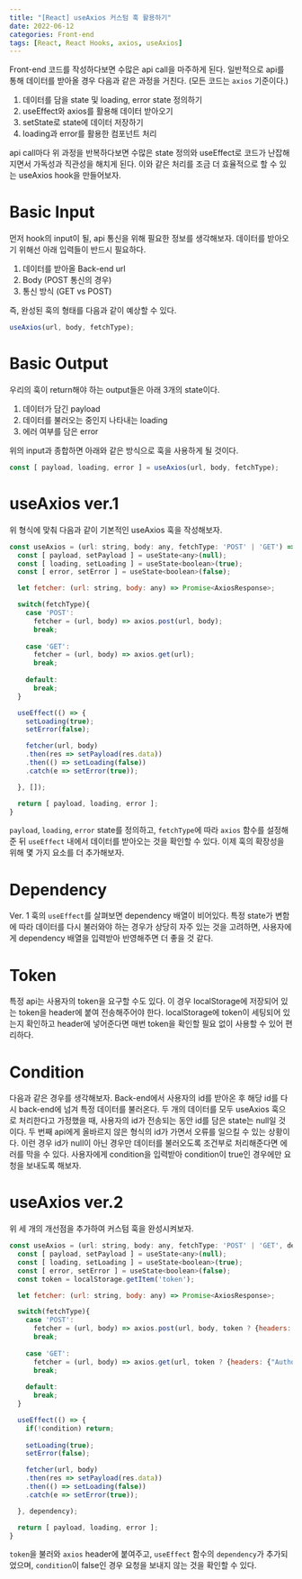 ```yaml
---
title: "[React] useAxios 커스텀 훅 활용하기"
date: 2022-06-12
categories: Front-end
tags: [React, React Hooks, axios, useAxios]
---
```


Front-end 코드를 작성하다보면 수많은 api call을 마주하게 된다. 일반적으로 api를 통해 데이터를 받아올 경우 다음과 같은 과정을 거친다. (모든 코드는 `axios` 기준이다.)

1. 데이터를 담을 state 및 loading, error state 정의하기
2. useEffect와 axios를 활용해 데이터 받아오기
3. setState로 state에 데이터 저장하기
4. loading과 error를 활용한 컴포넌트 처리

api call마다 위 과정을 반복하다보면 수많은 state 정의와 useEffect로 코드가 난잡해지면서 가독성과 직관성을 해치게 된다. 이와 같은 처리를 조금 더 효율적으로 할 수 있는 useAxios hook을 만들어보자.

# Basic Input

먼저 hook의 input이 될, api 통신을 위해 필요한 정보를 생각해보자. 데이터를 받아오기 위해선 아래 입력들이 반드시 필요하다.

1. 데이터를 받아올 Back-end url
2. Body (POST 통신의 경우)
3. 통신 방식 (GET vs POST)

즉, 완성된 훅의 형태를 다음과 같이 예상할 수 있다.
```javascript
useAxios(url, body, fetchType);
```

# Basic Output

우리의 훅이 return해야 하는 output들은 아래 3개의 state이다.

1. 데이터가 담긴 payload
2. 데이터를 불러오는 중인지 나타내는 loading
3. 에러 여부를 담은 error

위의 input과 종합하면 아래와 같은 방식으로 훅을 사용하게 될 것이다.
```javascript
const [ payload, loading, error ] = useAxios(url, body, fetchType);
```

# useAxios ver.1

위 형식에 맞춰 다음과 같이 기본적인 useAxios 훅을 작성해보자.
```javascript
const useAxios = (url: string, body: any, fetchType: 'POST' | 'GET') => {
  const [ payload, setPayload ] = useState<any>(null);
  const [ loading, setLoading ] = useState<boolean>(true);
  const [ error, setError ] = useState<boolean>(false);

  let fetcher: (url: string, body: any) => Promise<AxiosResponse>;

  switch(fetchType){
    case 'POST':
      fetcher = (url, body) => axios.post(url, body);
      break;
    
    case 'GET':
      fetcher = (url, body) => axios.get(url);
      break;
    
    default:
      break;
  }

  useEffect(() => {    
    setLoading(true);
    setError(false);

    fetcher(url, body)
    .then(res => setPayload(res.data))
    .then(() => setLoading(false))
    .catch(e => setError(true));

  }, []);

  return [ payload, loading, error ];
}
```
`payload`, `loading`, `error` state를 정의하고, `fetchType`에 따라 `axios` 함수를 설정해준 뒤 `useEffect` 내에서 데이터를 받아오는 것을 확인할 수 있다. 이제 훅의 확장성을 위해 몇 가지 요소를 더 추가해보자.

# Dependency
Ver. 1 훅의 `useEffect`를 살펴보면 dependency 배열이 비어있다. 특정 state가 변함에 따라 데이터를 다시 불러와야 하는 경우가 상당히 자주 있는 것을 고려하면, 사용자에게 dependency 배열을 입력받아 반영해주면 더 좋을 것 같다.

# Token
특정 api는 사용자의 token을 요구할 수도 있다. 이 경우 localStorage에 저장되어 있는 token을 header에 붙여 전송해주어야 한다. localStorage에 token이 세팅되어 있는지 확인하고 header에 넣어준다면 매번 token을 확인할 필요 없이 사용할 수 있어 편리하다.

# Condition
다음과 같은 경우를 생각해보자. Back-end에서 사용자의 id를 받아온 후 해당 id를 다시 back-end에 넘겨 특정 데이터를 불러온다. 두 개의 데이터를 모두 useAxios 훅으로 처리한다고 가정했을 때, 사용자의 id가 전송되는 동안 id를 담은 state는 null일 것이다. 두 번째 api에게 올바르지 않은 형식의 id가 가면서 오류를 일으킬 수 있는 상황이다. 이런 경우 id가 null이 아닌 경우만 데이터를 불러오도록 조건부로 처리해준다면 에러를 막을 수 있다. 사용자에게 condition을 입력받아 condition이 true인 경우에만 요청을 보내도록 해보자.

# useAxios ver.2

위 세 개의 개선점을 추가하여 커스텀 훅을 완성시켜보자.

```javascript
const useAxios = (url: string, body: any, fetchType: 'POST' | 'GET', dependency: any[] = [], condition: boolean = true) => {
  const [ payload, setPayload ] = useState<any>(null);
  const [ loading, setLoading ] = useState<boolean>(true);
  const [ error, setError ] = useState<boolean>(false);
  const token = localStorage.getItem('token');

  let fetcher: (url: string, body: any) => Promise<AxiosResponse>;

  switch(fetchType){
    case 'POST':
      fetcher = (url, body) => axios.post(url, body, token ? {headers: {"Authorization": `Token ${token}`}} : undefined);
      break;
    
    case 'GET':
      fetcher = (url, body) => axios.get(url, token ? {headers: {"Authorization": `Token ${token}`}} : undefined);
      break;
    
    default:
      break;
  }

  useEffect(() => {
    if(!condition) return;
    
    setLoading(true);
    setError(false);

    fetcher(url, body)
    .then(res => setPayload(res.data))
    .then(() => setLoading(false))
    .catch(e => setError(true));

  }, dependency);

  return [ payload, loading, error ];
}
```

`token`을 불러와 `axios` header에 붙여주고, `useEffect` 함수의 `dependency`가 추가되었으며, `condition`이 false인 경우 요청을 보내지 않는 것을 확인할 수 있다.